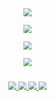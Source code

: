 <div align="center">
  <img align="center" src="https://github-readme-stats.vercel.app/api?username=Kuvaev-dev&show_icons=true&include_all_commits=true&theme=radical"/>
  <br/>
  <br/>
  <img align="center" src="https://streak-stats.demolab.com/?user=Kuvaev-dev&theme=radical"/>
  <br/>
  <br/>
  <img align="center" src="https://github-readme-stats.vercel.app/api/top-langs/?username=Kuvaev-dev&layout=compact&theme=radical"/>
  <br/>
  <br/>
  <img align="center" src="https://github-profile-trophy.vercel.app/?username=Kuvaev-dev&no-frame=true&no-bg=true&theme=radical"/>
  <br/>
  <br/>
  <p align="center">
    <a href="https://skillicons.dev">
      <img src="https://skillicons.dev/icons?i=git,cpp,cs,html,css,js,php,dart,java,ts" />
      <img src="https://skillicons.dev/icons?i=angular,azure,bootstrap,dotnet,express,firebase,flutter,heroku,laravel,nodejs,react,redux" />
      <img src="https://skillicons.dev/icons?i=mongodb,mysql,mssql" />
      <img src="https://skillicons.dev/icons?i=visualstudio,vscode,powershell,androidstudio" />
    </a>
  </p>
</div>


